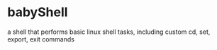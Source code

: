 # babyShell
a shell that performs basic linux shell tasks, including custom cd, set, export, exit commands
